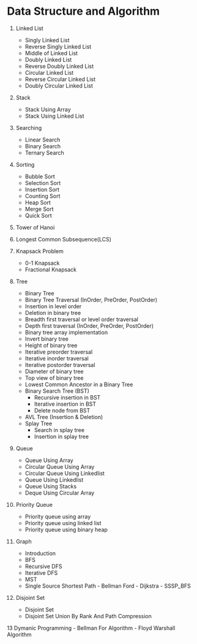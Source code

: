 # Data Structure and Algorithm

1. Linked List
    - Singly Linked List
    - Reverse Singly Linked List
    - Middle of Linked List
    - Doubly Linked List
    - Reverse Doubly Linked List
    - Circular Linked List
    - Reverse Circular Linked List
    - Doubly Circular Linked List
2. Stack
    - Stack Using Array
    - Stack Using Linked List
3. Searching
    - Linear Search
    - Binary Search
    - Ternary Search
4. Sorting
    - Bubble Sort
    - Selection Sort
    - Insertion Sort
    - Counting Sort
    - Heap Sort
    - Merge Sort
    - Quick Sort
5. Tower of Hanoi
6. Longest Common Subsequence(LCS)
7. Knapsack Problem
    - 0-1 Knapsack
    - Fractional Knapsack
8. Tree
    - Binary Tree
    - Binary Tree Traversal (InOrder, PreOrder, PostOrder)
    - Insertion in level order
    - Deletion in binary tree
    - Breadth first traversal or level order traversal
    - Depth first traversal (InOrder, PreOrder, PostOrder)
    - Binary tree array implementation
    - Invert binary tree
    - Height of binary tree
    - Iterative preorder traversal
    - Iterative inorder traversal
    - Iterative postorder traversal
    - Diameter of binary tree
    - Top view of binary tree
    - Lowest Common Ancestor in a Binary Tree
    - Binary Search Tree (BST)
        - Recursive insertion in BST
        - Iterative insertion in BST
        - Delete node from BST
    - AVL Tree (Insertion & Deletion)
    - Splay Tree
        - Search in splay tree
        - Insertion in splay tree
9. Queue
    - Queue Using Array
    - Circular Queue Using Array
    - Circular Queue Using Linkedlist
    - Queue Using Linkedlist
    - Queue Using Stacks
    - Deque Using Circular Array
10. Priority Queue
    - Priority queue using array
    - Priority queue using linked list
    - Priority queue using binary heap
11. Graph
    - Introduction
    - BFS
    - Recursive DFS
    - Iterative DFS
    - MST
    - Single Source Shortest Path
          - Bellman Ford
          - Dijkstra
          - SSSP_BFS

12. Disjoint Set
    - Disjoint Set
    - Disjoint Set Union By Rank And Path Compression

13 Dymanic Programming
    - Bellman For Algorithm
    - Floyd Warshall Algorithm
